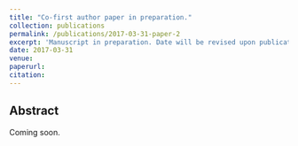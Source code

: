 ```yaml
---
title: "Co-first author paper in preparation."
collection: publications
permalink: /publications/2017-03-31-paper-2
excerpt: 'Manuscript in preparation. Date will be revised upon publication.'
date: 2017-03-31
venue: 
paperurl: 
citation: 
---
```


## Abstract
Coming soon.

